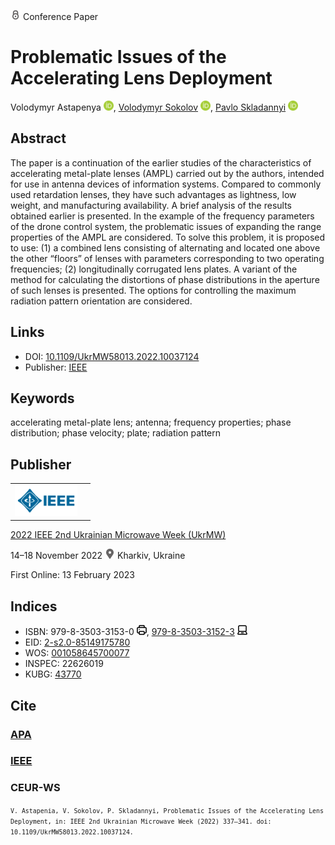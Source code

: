<img src="/icons/lock.svg" width="16" height="16"> Conference Paper

# Problematic Issues of the Accelerating Lens Deployment

Volodymyr Astapenya <a href="https://orcid.org/0000-0003-0124-216X" target="_blank"><img src="/icons/orcid.svg" width="16" height="16"></a>,
<a href="https://volodymyr-sokolov.github.io/">Volodymyr Sokolov</a> <a href="https://orcid.org/0000-0002-9349-7946" target="_blank"><img src="/icons/orcid.svg" width="16" height="16"></a>,
<a href="/">Pavlo Skladannyi</a> <a href="https://orcid.org/0000-0002-7775-6039" target="_blank"><img src="/icons/orcid.svg" width="16" height="16"></a>

## Abstract

The paper is a continuation of the earlier studies of the characteristics of accelerating metal-plate lenses (AMPL) carried out by the authors, intended for use in antenna devices of information systems. Compared to commonly used retardation lenses, they have such advantages as lightness, low weight, and manufacturing availability. A brief analysis of the results obtained earlier is presented. In the example of the frequency parameters of the drone control system, the problematic issues of expanding the range properties of the AMPL are considered. To solve this problem, it is proposed to use: (1) a combined lens consisting of alternating and located one above the other “floors” of lenses with parameters corresponding to two operating frequencies; (2) longitudinally corrugated lens plates. A variant of the method for calculating the distortions of phase distributions in the aperture of such lenses is presented. The options for controlling the maximum radiation pattern orientation are considered.

## Links

* DOI: [10.1109/UkrMW58013.2022.10037124](https://doi.org/10.1109/UkrMW58013.2022.10037124) 
* Publisher: [IEEE](https://ieeexplore.ieee.org/document/10037124)

## Keywords

accelerating metal-plate lens; antenna; frequency properties; phase distribution; phase velocity; plate; radiation pattern

## Publisher

<table>
<tr>
<td>
<img src="/icons/ieee.svg" height="50">
</td>
<td style="text-align: left;">
<span class="__dimensions_badge_embed__" data-doi="10.1109/UkrMW58013.2022.10037124" data-hide-zero-citations="true"></span><script async src="https://badge.dimensions.ai/badge.js" charset="utf-8"></script>
</td>
</tr>
</table>

[2022 IEEE 2nd Ukrainian Microwave Week (UkrMW)](https://ieeexplore.ieee.org/xpl/conhome/10036686/proceeding)

14–18 November 2022 <img src="/icons/location-pin.svg" width="16" height="16"> Kharkiv, Ukraine

First Online: 13 February 2023

## Indices

* ISBN: 979-8-3503-3153-0 <img src="/icons/print.svg" width="16" height="16">, [979-8-3503-3152-3](https://isbnsearch.org/isbn/979-8-3503-3152-3) <img src="/icons/online.svg" width="16" height="16">
* EID: [2-s2.0-85149175780](http://www.scopus.com/record/display.url?origin=inward&eid=2-s2.0-85149175780)
* WOS: [001058645700077](https://www.webofscience.com/wos/woscc/full-record/WOS:001058645700077)
* INSPEC: 22626019
* KUBG: [43770](http://elibrary.kubg.edu.ua/id/eprint/43770/)

## Cite

### [APA](https://citation.crosscite.org/format?doi=10.1109/UkrMW58013.2022.10037124&style=apa&lang=en-US)

### [IEEE](https://citation.crosscite.org/format?doi=10.1109/UkrMW58013.2022.10037124&style=ieee&lang=en-US)

### CEUR-WS

<small>`V. Astapenia, V. Sokolov, P. Skladannyi, Problematic Issues of the Accelerating Lens Deployment, in: IEEE 2nd Ukrainian Microwave Week (2022) 337–341. doi: 10.1109/UkrMW58013.2022.10037124.`</small>